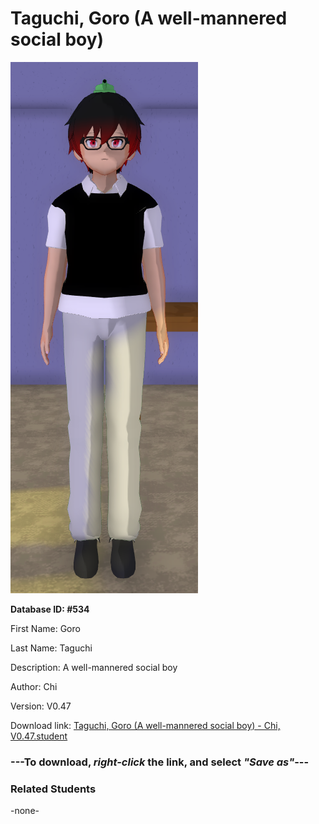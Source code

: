 # Taguchi, Goro (A well-mannered social boy)

<img src="Files/Taguchi, Goro (A well-mannered social boy).png" title="Taguchi, Goro (A well-mannered social boy) - Chi, V0.47">

**Database ID: #534**

First Name: Goro

Last Name: Taguchi

Description: A well-mannered social boy

Author: Chi

Version: V0.47

Download link: <a href="https://raw.githubusercontent.com/Arbiter1223/Daigaku-Gurashi-Custom-Students/master/Students/Files/Taguchi%2C%20Goro%20(A%20well-mannered%20social%20boy)%20-%20Chi%2C%20V0.47.student">Taguchi, Goro (A well-mannered social boy) - Chi, V0.47.student</a>

### ---**To download, _right-click_ the link, and select _"Save as"_**---

### Related Students

-none-

